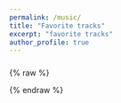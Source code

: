 ```yaml
---
permalink: /music/
title: "Favorite tracks"
excerpt: "favorite tracks"
author_profile: true
---
```


<!-- 把 baseurl 注入到全局，供 RAW 脚本里使用 -->
<script>
  window.__BASE__ = "{{ site.baseurl | default: '' }}";
</script>

<!-- APlayer 样式（直接用 CDN） -->
<link rel="stylesheet" href="https://cdn.jsdelivr.net/npm/aplayer/dist/APlayer.min.css">

<style>
  .music-container{ max-width:980px; margin:1.5rem auto; padding:0 1rem; }
  .aplayer{ box-shadow:0 8px 24px rgba(0,0,0,.06); border:1px solid #e5e7eb; border-radius:1rem; }
  .aplayer .aplayer-list{ max-height:420px; }

  /* Fallback 原生播放器样式（当 JS 失败时显示） */
  .fallback{ display:none; margin-top:1rem; }
  .fallback .card{
    border:1px solid #e5e7eb; border-radius:1rem; padding:1rem;
    box-shadow:0 8px 24px rgba(0,0,0,.06);
  }
  .fallback .row{ display:flex; gap:1rem; align-items:center; }
  .fallback img{ width:120px; height:120px; border-radius:.75rem; object-fit:cover; }
</style>

<div class="music-container">
  <!-- APlayer 容器 -->
  <div id="aplayer"></div>

  <!-- Fallback：当 APlayer 加载失败/被拦截时显示 -->
  <div id="fallback" class="fallback">
    <div class="card">
      <div class="row">
        <img id="fb-cover" alt="cover">
        <div>
          <div id="fb-title" style="font-weight:700">Title</div>
          <div id="fb-artist" style="color:#6b7280;margin-bottom:.5rem">Artist</div>
          <audio id="fb-audio" controls preload="metadata" style="width:100%">
            <source id="fb-src" type="audio/wav">
          </audio>
          <div style="color:#6b7280;font-size:.85rem;margin-top:.25rem">
            Using fallback player (CDN blocked or JS failed).
          </div>
        </div>
      </div>
    </div>
  </div>
</div>

<!-- APlayer 脚本（CDN） -->
<script src="https://cdn.jsdelivr.net/npm/aplayer/dist/APlayer.min.js"></script>

{% raw %}
<script>
(function () {
  const BASE = window.__BASE__ || "";
  const u = (file) => BASE + "/assets/music/" + encodeURIComponent(String(file).trim());

  // ===== 你的歌单（可追加多首）=====
  const audioList = [
    { name: "Somniomancer", artist: "Cryolf", url: u("Somniomancer.wav"), cover: u("Somniomancer.jpg") }
    // { name:"Another", artist:"Someone", url:u("Another.wav"), cover:u("Another.jpg") }
  ];

  // Fallback 赋值
  function mountFallback(){
    document.getElementById('fallback').style.display = 'block';
    document.getElementById('fb-title').textContent  = audioList[0]?.name  || 'Title';
    document.getElementById('fb-artist').textContent = audioList[0]?.artist|| 'Artist';
    document.getElementById('fb-cover').src = audioList[0]?.cover || (BASE + "/assets/music/cover.png");
    document.getElementById('fb-src').src   = audioList[0]?.url;
    const a = document.getElementById('fb-audio');
    a.load();
  }

  function init(){
    if (!window.APlayer) { mountFallback(); return; }
    try{
      const ap = new APlayer({
        container: document.getElementById('aplayer'),
        audio: audioList,
        theme: '#111827',
        preload: 'metadata',
        autoplay: false,
        loop: 'all',
        order: 'list',
        volume: 0.85,
        mutex: true,
        listFolded: false,
        lrcType: 0
      });
      ap.on('error', function(){ mountFallback(); });
    }catch(e){
      console.error(e);
      mountFallback();
    }
  }

  // 等 DOM 就绪再启动
  if (document.readyState === 'loading') {
    document.addEventListener('DOMContentLoaded', init);
  } else {
    init();
  }
})();
</script>
{% endraw %}
